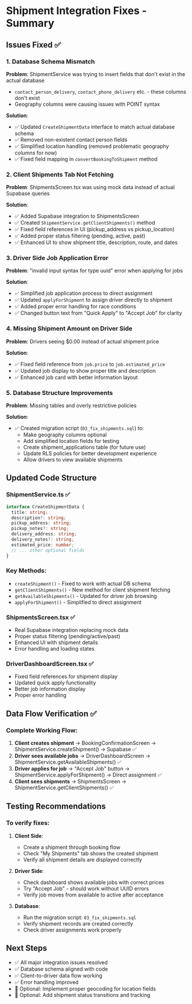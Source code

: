 # Shipment Integration Fixes - Summary

## Issues Fixed ✅

### 1. **Database Schema Mismatch**
**Problem**: ShipmentService was trying to insert fields that don't exist in the actual database
- `contact_person_delivery`, `contact_phone_delivery` etc. - these columns don't exist
- Geography columns were causing issues with POINT syntax

**Solution**: 
- ✅ Updated `CreateShipmentData` interface to match actual database schema
- ✅ Removed non-existent contact person fields
- ✅ Simplified location handling (removed problematic geography columns for now)
- ✅ Fixed field mapping in `convertBookingToShipment` method

### 2. **Client Shipments Tab Not Fetching**
**Problem**: ShipmentsScreen.tsx was using mock data instead of actual Supabase queries

**Solution**:
- ✅ Added Supabase integration to ShipmentsScreen
- ✅ Created `ShipmentService.getClientShipments()` method
- ✅ Fixed field references in UI (pickup_address vs pickup_location)
- ✅ Added proper status filtering (pending, active, past)
- ✅ Enhanced UI to show shipment title, description, route, and dates

### 3. **Driver Side Job Application Error**
**Problem**: "invalid input syntax for type uuid" error when applying for jobs

**Solution**:
- ✅ Simplified job application process to direct assignment
- ✅ Updated `applyForShipment` to assign driver directly to shipment
- ✅ Added proper error handling for race conditions
- ✅ Changed button text from "Quick Apply" to "Accept Job" for clarity

### 4. **Missing Shipment Amount on Driver Side**
**Problem**: Drivers seeing $0.00 instead of actual shipment price

**Solution**:
- ✅ Fixed field reference from `job.price` to `job.estimated_price`
- ✅ Updated job display to show proper title and description
- ✅ Enhanced job card with better information layout

### 5. **Database Structure Improvements**
**Problem**: Missing tables and overly restrictive policies

**Solution**:
- ✅ Created migration script (`03_fix_shipments.sql`) to:
  - Make geography columns optional
  - Add simplified location fields for testing
  - Create shipment_applications table (for future use)
  - Update RLS policies for better development experience
  - Allow drivers to view available shipments

## Updated Code Structure

### ShipmentService.ts ✅
```typescript
interface CreateShipmentData {
  title: string;
  description?: string;
  pickup_address: string;
  pickup_notes?: string;
  delivery_address: string;
  delivery_notes?: string;
  estimated_price: number;
  // ... other optional fields
}
```

### Key Methods:
- `createShipment()` - Fixed to work with actual DB schema
- `getClientShipments()` - New method for client shipment fetching
- `getAvailableShipments()` - Updated for driver job browsing
- `applyForShipment()` - Simplified to direct assignment

### ShipmentsScreen.tsx ✅
- Real Supabase integration replacing mock data
- Proper status filtering (pending/active/past)
- Enhanced UI with shipment details
- Error handling and loading states

### DriverDashboardScreen.tsx ✅
- Fixed field references for shipment display
- Updated quick apply functionality
- Better job information display
- Proper error handling

## Data Flow Verification ✅

### Complete Working Flow:
1. **Client creates shipment** → BookingConfirmationScreen → ShipmentService.createShipment() → Supabase ✅
2. **Driver sees available jobs** → DriverDashboardScreen → ShipmentService.getAvailableShipments() ✅  
3. **Driver applies for job** → "Accept Job" button → ShipmentService.applyForShipment() → Direct assignment ✅
4. **Client sees shipments** → ShipmentsScreen → ShipmentService.getClientShipments() ✅

## Testing Recommendations

### To verify fixes:
1. **Client Side**: 
   - Create a shipment through booking flow
   - Check "My Shipments" tab shows the created shipment
   - Verify all shipment details are displayed correctly

2. **Driver Side**:
   - Check dashboard shows available jobs with correct prices
   - Try "Accept Job" - should work without UUID errors
   - Verify job moves from available to active after acceptance

3. **Database**:
   - Run the migration script: `03_fix_shipments.sql`
   - Verify shipment records are created correctly
   - Check driver assignments work properly

## Next Steps
- ✅ All major integration issues resolved
- ✅ Database schema aligned with code
- ✅ Client-to-driver data flow working
- ✅ Error handling improved
- 🔄 Optional: Implement proper geocoding for location fields
- 🔄 Optional: Add shipment status transitions and tracking
